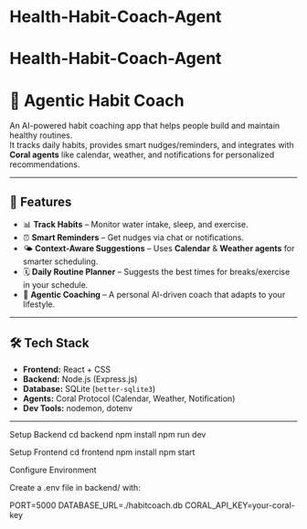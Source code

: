 ﻿# Health-Habit-Coach-Agent
# Health-Habit-Coach-Agent
# 🧠 Agentic Habit Coach  

An AI-powered habit coaching app that helps people build and maintain healthy routines.  
It tracks daily habits, provides smart nudges/reminders, and integrates with **Coral agents** like calendar, weather, and notifications for personalized recommendations.  

---

## 🚀 Features  
- 📊 **Track Habits** – Monitor water intake, sleep, and exercise.  
- ⏰ **Smart Reminders** – Get nudges via chat or notifications.  
- 🌤 **Context-Aware Suggestions** – Uses **Calendar** & **Weather agents** for smarter scheduling.  
- 🗓 **Daily Routine Planner** – Suggests the best times for breaks/exercise in your schedule.  
- 💬 **Agentic Coaching** – A personal AI-driven coach that adapts to your lifestyle.  

---

## 🛠️ Tech Stack  
- **Frontend:** React + CSS  
- **Backend:** Node.js (Express.js)  
- **Database:** SQLite (`better-sqlite3`)  
- **Agents:** Coral Protocol (Calendar, Weather, Notification)  
- **Dev Tools:** nodemon, dotenv  

---

Setup Backend
cd backend
npm install
npm run dev 


Setup Frontend
cd frontend
npm install
npm start

Configure Environment

Create a .env file in backend/ with:

PORT=5000
DATABASE_URL=./habitcoach.db
CORAL_API_KEY=your-coral-key


